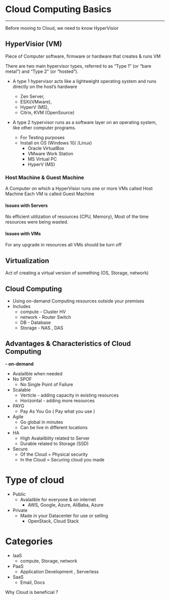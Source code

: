# Cloud Computing Basics
------------------------
Before moving to Cloud, we need to know HyperVisior 

## HyperVisior (VM)
Piece of Computer software, firmware or hardware that creates & runs VM

There are two main hypervisor types, referred to as “Type 1” (or “bare metal”) and “Type 2” (or “hosted”). 
- A type 1 hypervisor acts like a lightweight operating system and runs directly on the host’s hardware
  - Zen Server, 
  - ESXi(VMware), 
  - HyperV (MS), 
  - Citrix, KVM (OpenSource)
  
- A type 2 hypervisor runs as a software layer on an operating system, like other computer programs.
  - For Testing purposes
  - Install on OS (Windows 10/ /Linux)
    - Oracle VirtualBox
    - VMware Work Station 
    - MS Virtual PC
    - HyperV (MS)

### Host Machine & Guest Machine
A Computer on which a HyperVisior runs one or more VMs called Host Machine 
Each VM is called Guest Machine

#### Issues with Servers
No efficient utilization of resources (CPU, Memory), Most of the time resources were being wasted.

#### Issues with VMs
For any upgrade in resources all VMs should be turn off 

## Virtualization
Act of creating a virtual version of something (OS, Storage, network)

## Cloud Computing
- Using on-demand Computing resources outside your premises
- Includes 
  - compute - Cluster HV
  - network - Router Switch
  - DB - Database
  - Storage - NAS , DAS

## Advantages & Characteristics of Cloud Computing

**- on-demand**
  - Avalailble when needed 
- No SPOF
  - No Single Point of Failure
- Scalable 
  - Verticle - adding capacity in existing resources
  - Horizontal - adding more resources
- PAYG
  - Pay As You Go ( Pay what you use )
- Agile 
  - Go global in minutes 
  - Can be live in different locations 
- HA  
  - High Avalailblity related to Server
  - Durable related to Storage (SSD)
- Secure
  - Of the Cloud = Physical security
  - In the Cloud =  Securing cloud you made

# Type of cloud
- Public 
  - Avalailble for everyone & on internet
    - AWS, Google, Azure, AliBaba, Azure 
- Private 
  - Made in your Datacenter for use or selling 
    - OpenStack, Cloud Stack

# Categories
- IaaS
  - compute, Storage, network
- PaaS
  - Application Development , Serverless
- SaaS
  - Email, Docs


























Why Cloud is beneficial ?
